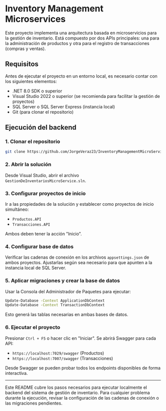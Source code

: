 # Inventory Management Microservices

Este proyecto implementa una arquitectura basada en microservicios para la gestión de inventario. Está compuesto por dos APIs principales: una para la administración de productos y otra para el registro de transacciones (compras y ventas).

## Requisitos

Antes de ejecutar el proyecto en un entorno local, es necesario contar con los siguientes elementos:

- .NET 8.0 SDK o superior
- Visual Studio 2022 o superior (se recomienda para facilitar la gestión de proyectos)
- SQL Server o SQL Server Express (instancia local)
- Git (para clonar el repositorio)

## Ejecución del backend

### 1. Clonar el repositorio

```bash
git clone https://github.com/JorgeVeraz23/InventoryManagementMicroServices.git
```

### 2. Abrir la solución

Desde Visual Studio, abrir el archivo `GestionDeInventariosMicroService.sln`.

### 3. Configurar proyectos de inicio

Ir a las propiedades de la solución y establecer como proyectos de inicio simultáneo:

- `Productos.API`
- `Transacciones.API`

Ambos deben tener la acción "Inicio".

### 4. Configurar base de datos

Verificar las cadenas de conexión en los archivos `appsettings.json` de ambos proyectos. Ajustarlas según sea necesario para que apunten a la instancia local de SQL Server.

### 5. Aplicar migraciones y crear la base de datos

Usar la Consola del Administrador de Paquetes para ejecutar:

```bash
Update-Database -Context ApplicationDbContext
Update-Database -Context TransactionDbContext
```

Esto generá las tablas necesarias en ambas bases de datos.

### 6. Ejecutar el proyecto

Presionar `Ctrl + F5` o hacer clic en "Iniciar". Se abrirá Swagger para cada API:

- `https://localhost:7029/swagger` (Productos)
- `https://localhost:7007/swagger` (Transacciones)

Desde Swagger se pueden probar todos los endpoints disponibles de forma interactiva.

---

Este README cubre los pasos necesarios para ejecutar localmente el backend del sistema de gestión de inventario. Para cualquier problema durante la ejecución, revisar la configuración de las cadenas de conexión o las migraciones pendientes.
